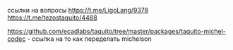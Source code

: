 

ссылки на вопросы https://t.me/LigoLang/9378
https://t.me/tezostaquito/4488

https://github.com/ecadlabs/taquito/tree/master/packages/taquito-michel-codec - ссылка на то как переделать michelson 